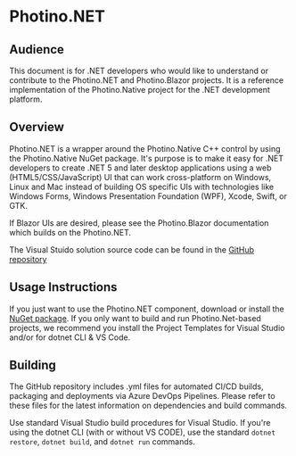 # Photino.NET
## Audience
This document is for .NET developers who would like to understand or contribute to the <span>Photino.</span>NET and Photino.Blazor projects. It is a reference implementation of the Photino.Native project for the .NET development platform.

## Overview
<span>Photino.</span>NET is a wrapper around the Photino.Native C++ control by using the Photino.Native NuGet package. It's purpose is to make it easy for .NET developers to create .NET 5 and later desktop applications using a web (HTML5/CSS/JavaScript) UI that can work cross-platform on Windows, Linux and Mac instead of building OS specific UIs with technologies like Windows Forms, Windows Presentation Foundation (WPF), Xcode, Swift, or GTK.

If Blazor UIs are desired, please see the Photino.Blazor documentation which builds on the <span>Photino.</span>NET.

The Visual Stuido solution source code can be found in the [GitHub repository]( https://github.com/tryphotino/photino.NET )

## Usage Instructions 
If you just want to use the <span>Photino.</span>NET component, download or install the [NuGet package]( https://www.nuget.org/packages/Photino.NET/ ). If you only want to build and run Photino.Net-based projects, we recommend you install the Project Templates for Visual Studio and/or for dotnet CLI & VS Code.

## Building
The GitHub repository includes .yml files for automated CI/CD builds, packaging and deployments via Azure DevOps Pipelines. Please refer to these files for the latest information on dependencies and build commands.

Use standard Visual Studio build procedures for Visual Studio. If you're using the dotnet CLI (with or without VS CODE), use the standard `dotnet restore`, `dotnet build`, and `dotnet run` commands. 
